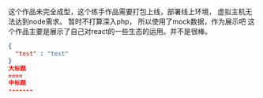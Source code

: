 这个作品未完全成型，这个练手作品需要打包上线，部署线上环境，
虚拟主机无法达到node需求。
暂时不打算深入php，
所以使用了mock数据，作为展示吧
这个作品主要是展示了自己对react的一些生态的运用。并不是很棒。

```json
{
  "test" : "test"
}
大标题
====
中标题
-------
